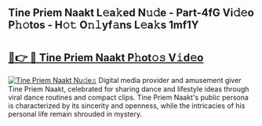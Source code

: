 ## Tine Priem Naakt L𝚎a𝚔ed N𝚞𝚍e - Part-4fG Vi𝚍𝚎o P𝚑𝚘tos - H𝚘𝚝 O𝚗𝚕yf𝚊ns L𝚎a𝚔s 1mf1Y

# <h2><a href="http://kf8t1f.oniu.top/?m=Tine+Priem+Naakt">🔗👉 🔴 Tine Priem Naakt P𝚑ot𝚘𝚜 V𝚒d𝚎o</a></h2>

[![Tine Priem Naakt Nu𝚍e𝚜](https://i.imgur.com/0qMVB7G.gif)](http://kf8t1f.oniu.top/?m=Tine+Priem+Naakt)
Digital media provider and amusement giver Tine Priem Naakt, celebrated for sharing dance and lifestyle ideas through viral dance routines and compact clips. Tine Priem Naakt's public persona is characterized by its sincerity and openness, while the intricacies of his personal life remain shrouded in mystery.  
